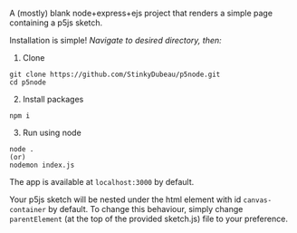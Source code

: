 A (mostly) blank node+express+ejs project that renders a simple page containing a p5js sketch.

Installation is simple!
*Navigate to desired directory, then:*
1. Clone
```
git clone https://github.com/StinkyDubeau/p5node.git
cd p5node
```
2. Install packages
```
npm i
```
3. Run using node
```
node .
(or)
nodemon index.js
```

The app is available at `localhost:3000` by default.

Your p5js sketch will be nested under the html element with id `canvas-container` by default. To change this behaviour, simply change `parentElement` (at the top of the provided sketch.js) file to your preference.